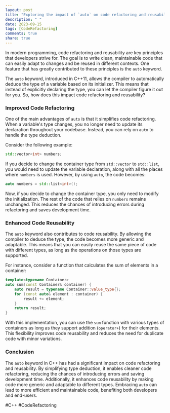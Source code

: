 ```yaml
---
layout: post
title: "Exploring the impact of `auto` on code refactoring and reusability"
description: " "
date: 2023-09-15
tags: [CodeRefactoring]
comments: true
share: true
---
```


In modern programming, code refactoring and reusability are key principles that developers strive for. The goal is to write clean, maintainable code that can easily adapt to changes and be reused in different contexts. One feature that has greatly contributed to these principles is the `auto` keyword. 

The `auto` keyword, introduced in C++11, allows the compiler to automatically deduce the type of a variable based on its initializer. This means that instead of explicitly declaring the type, you can let the compiler figure it out for you. So, how does this impact code refactoring and reusability?

### Improved Code Refactoring

One of the main advantages of `auto` is that it simplifies code refactoring. When a variable's type changes, you no longer need to update its declaration throughout your codebase. Instead, you can rely on `auto` to handle the type deduction.

Consider the following example:

```cpp
std::vector<int> numbers;
```

If you decide to change the container type from `std::vector` to `std::list`, you would need to update the variable declaration, along with all the places where `numbers` is used. However, by using `auto`, the code becomes:

```cpp
auto numbers = std::list<int>();
```

Now, if you decide to change the container type, you only need to modify the initialization. The rest of the code that relies on `numbers` remains unchanged. This reduces the chances of introducing errors during refactoring and saves development time.

### Enhanced Code Reusability

The `auto` keyword also contributes to code reusability. By allowing the compiler to deduce the type, the code becomes more generic and adaptable. This means that you can easily reuse the same piece of code with different types, as long as the operations on those types are supported.

For instance, consider a function that calculates the sum of elements in a container:

```cpp
template<typename Container>
auto sum(const Container& container) {
    auto result = typename Container::value_type{};
    for (const auto& element : container) {
        result += element;
    }
    return result;
}
```

With this implementation, you can use the `sum` function with various types of containers as long as they support addition (`operator+`) for their elements. This flexibility improves code reusability and reduces the need for duplicate code with minor variations.

### Conclusion

The `auto` keyword in C++ has had a significant impact on code refactoring and reusability. By simplifying type deduction, it enables cleaner code refactoring, reducing the chances of introducing errors and saving development time. Additionally, it enhances code reusability by making code more generic and adaptable to different types. Embracing `auto` can lead to more efficient and maintainable code, benefiting both developers and end-users.

#C++ #CodeRefactoring